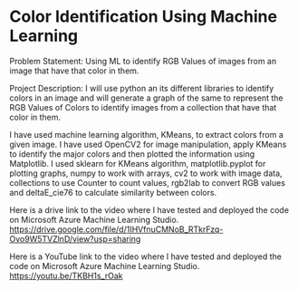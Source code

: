 # Color Identification Using Machine Learning

Problem Statement: Using ML to identify RGB Values of images from an image that have that color in them.

Project Description: I will use python an its different libraries to identify colors in an image and will generate a graph of the same to represent the RGB Values of Colors to identify images from a collection that have that color in them.

I have used machine learning algorithm, KMeans, to extract colors from a given image. I have used OpenCV2 for image manipulation, apply KMeans to identify the major colors and then plotted the information using Matplotlib. I used sklearn for KMeans algorithm, matplotlib.pyplot for plotting graphs, numpy to work with arrays, cv2 to work with image data, collections to use Counter to count values, rgb2lab to convert RGB values and deltaE_cie76 to calculate similarity between colors.

Here is a drive link to the video where I have tested and deployed the code on Microsoft Azure Machine Learning Studio.  
https://drive.google.com/file/d/1IHVfnuCMNoB_RTkrFzq-Ovo9W5TVZlnD/view?usp=sharing

Here is a YouTube link to the video where I have tested and deployed the code on Microsoft Azure Machine Learning Studio.  
https://youtu.be/TKBH1s_rOak
